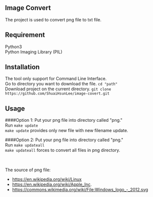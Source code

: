 Image Convert
-------

The project is used to convert png file to txt file.

## Requirement
Python3
<br>
Python Imaging Library (PIL)

## Installation
The tool only support for Command Line Interface.
<br>
Go to directory you want to download the file. ```cd "path"```
<br>
Download project on the current directory. ```git clone https://github.com/ShuaiHsunLee/image-covert.git```

## Usage
####Option 1:
Put your png file into directory called "png."
<br>
Run ```make update```
<br>
```make update``` provides only new file with new filename update.

####Option 2:
Put your png file into directory called "png."
<br>
Run ```make updateall```
<br>
```make updateall``` forces to convert all files in png directory.

<br>
<br>
The source of png file:

* https://en.wikipedia.org/wiki/Linux
* https://en.wikipedia.org/wiki/Apple_Inc.
* https://commons.wikimedia.org/wiki/File:Windows_logo_-_2012.svg
